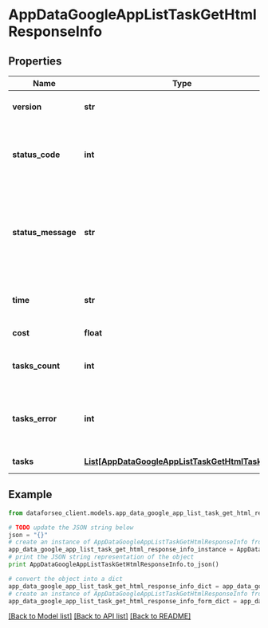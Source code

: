 # AppDataGoogleAppListTaskGetHtmlResponseInfo


## Properties

Name | Type | Description | Notes
------------ | ------------- | ------------- | -------------
**version** | **str** | the current version of the API | [optional] 
**status_code** | **int** | general status code you can find the full list of the response codes here | [optional] 
**status_message** | **str** | general informational message you can find the full list of general informational messages here | [optional] 
**time** | **str** | total execution time, seconds | [optional] 
**cost** | **float** | total tasks cost, USD | [optional] 
**tasks_count** | **int** | the number of tasks in the tasks array | [optional] 
**tasks_error** | **int** | the number of tasks in the tasks array returned with an error | [optional] 
**tasks** | [**List[AppDataGoogleAppListTaskGetHtmlTaskInfo]**](AppDataGoogleAppListTaskGetHtmlTaskInfo.md) | array of tasks | [optional] 

## Example

```python
from dataforseo_client.models.app_data_google_app_list_task_get_html_response_info import AppDataGoogleAppListTaskGetHtmlResponseInfo

# TODO update the JSON string below
json = "{}"
# create an instance of AppDataGoogleAppListTaskGetHtmlResponseInfo from a JSON string
app_data_google_app_list_task_get_html_response_info_instance = AppDataGoogleAppListTaskGetHtmlResponseInfo.from_json(json)
# print the JSON string representation of the object
print AppDataGoogleAppListTaskGetHtmlResponseInfo.to_json()

# convert the object into a dict
app_data_google_app_list_task_get_html_response_info_dict = app_data_google_app_list_task_get_html_response_info_instance.to_dict()
# create an instance of AppDataGoogleAppListTaskGetHtmlResponseInfo from a dict
app_data_google_app_list_task_get_html_response_info_form_dict = app_data_google_app_list_task_get_html_response_info.from_dict(app_data_google_app_list_task_get_html_response_info_dict)
```
[[Back to Model list]](../README.md#documentation-for-models) [[Back to API list]](../README.md#documentation-for-api-endpoints) [[Back to README]](../README.md)


